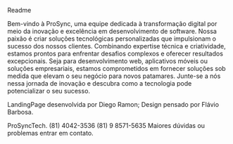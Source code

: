 Readme

Bem-vindo à ProSync, uma equipe dedicada à transformação digital por meio da inovação e excelência em desenvolvimento de software. Nossa paixão é criar soluções tecnológicas personalizadas que impulsionam o sucesso dos nossos clientes. Combinando expertise técnica e criatividade, estamos prontos para enfrentar desafios complexos e oferecer resultados excepcionais. Seja para desenvolvimento web, aplicativos móveis ou soluções empresariais, estamos comprometidos em fornecer soluções sob medida que elevam o seu negócio para novos patamares. Junte-se a nós nessa jornada de inovação e descubra como a tecnologia pode potencializar o seu sucesso.

LandingPage desenvolvida por Diego Ramon;
Design pensado por Flávio Barbosa.

ProSyncTech.
(81) 4042-3536
(81) 9 8571-5635
Maiores dúvidas ou problemas entrar em contato.